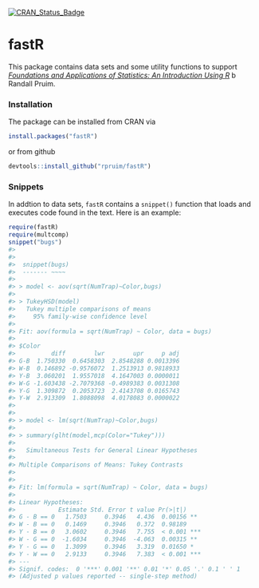 
<!-- README.md is generated from README.Rmd. Please edit that file -->




[![CRAN_Status_Badge](http://www.r-pkg.org/badges/version/fastR)](http://cran.r-project.org/web/packages/fastR)

fastR
=======

This package contains data sets and some utility functions to support
[*Foundations and Applications of Statistics: An Introduction Using R*](http://www.ams.org/bookstore-getitem/item=AMSTEXT-13) b
Randall Pruim.

### Installation

The package can be installed from CRAN via

```r
install.packages("fastR")
```
or from github

```r
devtools::install_github("rpruim/fastR")
```

### Snippets

In addtion to data sets, `fastR` contains a `snippet()` function that 
loads and executes code found in the text.  Here is an example:


```r
require(fastR)
require(multcomp)
snippet("bugs")
#> 
#> 
#> 	snippet(bugs)
#> 	------- ~~~~
#> 
#> > model <- aov(sqrt(NumTrap)~Color,bugs)
#> 
#> > TukeyHSD(model)
#>   Tukey multiple comparisons of means
#>     95% family-wise confidence level
#> 
#> Fit: aov(formula = sqrt(NumTrap) ~ Color, data = bugs)
#> 
#> $Color
#>          diff        lwr        upr     p adj
#> G-B  1.750330  0.6458303  2.8548288 0.0013396
#> W-B  0.146892 -0.9576072  1.2513913 0.9818933
#> Y-B  3.060201  1.9557018  4.1647003 0.0000011
#> W-G -1.603438 -2.7079368 -0.4989383 0.0031308
#> Y-G  1.309872  0.2053723  2.4143708 0.0165743
#> Y-W  2.913309  1.8088098  4.0178083 0.0000022
#> 
#> 
#> > model <- lm(sqrt(NumTrap)~Color,bugs)
#> 
#> > summary(glht(model,mcp(Color="Tukey")))
#> 
#> 	 Simultaneous Tests for General Linear Hypotheses
#> 
#> Multiple Comparisons of Means: Tukey Contrasts
#> 
#> 
#> Fit: lm(formula = sqrt(NumTrap) ~ Color, data = bugs)
#> 
#> Linear Hypotheses:
#>            Estimate Std. Error t value Pr(>|t|)    
#> G - B == 0   1.7503     0.3946   4.436  0.00156 ** 
#> W - B == 0   0.1469     0.3946   0.372  0.98189    
#> Y - B == 0   3.0602     0.3946   7.755  < 0.001 ***
#> W - G == 0  -1.6034     0.3946  -4.063  0.00315 ** 
#> Y - G == 0   1.3099     0.3946   3.319  0.01650 *  
#> Y - W == 0   2.9133     0.3946   7.383  < 0.001 ***
#> ---
#> Signif. codes:  0 '***' 0.001 '**' 0.01 '*' 0.05 '.' 0.1 ' ' 1
#> (Adjusted p values reported -- single-step method)
```


